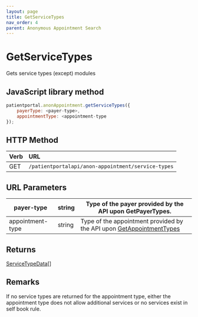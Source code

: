 ```yaml
---
layout: page
title: GetServiceTypes
nav_order: 4
parent: Anonymous Appointment Search
---
```


# GetServiceTypes

Gets service types (except) modules

## JavaScript library method

```javascript
patientportal.anonAppointment.getServiceTypes({
    payerType: <payer-type>,
    appointmentType: <appointment-type
});
```

## HTTP Method

| Verb | URL                                               |
|:-----|:--------------------------------------------------|
| GET | `/patientportalapi/anon-appointment/service-types` |

## URL Parameters

| payer-type | string | Type of the payer provided by the API upon GetPayerTypes. |
| --- | --- | --- |
| appointment-type | string | Type of the appointment provided by the API upon [GetAppointmentTypes](#_GetAppointmentTypes) |

## Returns

[ServiceTypeData](#_ServiceTypeData)\[\]

## Remarks

If no service types are returned for the appointment type, either the appointment type does not allow additional services or no services exist in self book rule.
